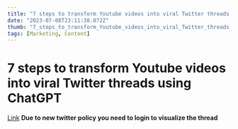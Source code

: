 ```yaml
---
title: "7 steps to transform Youtube videos into viral Twitter threads using ChatGPT"
date: "2023-07-08T23:11:38.872Z"
thumb: "7_steps_to_transform_Youtube_videos_into_viral_Twitter_threads_using_ChatGPT.png"
tags: [Marketing, Content]
---
```


# 7 steps to transform Youtube videos into viral Twitter threads using ChatGPT

[Link](https://talentport.com/blog/youtube-into-viral-twitter-threads-with-chatgpt)
**Due to new twitter policy you need to login to visualize the thread**
